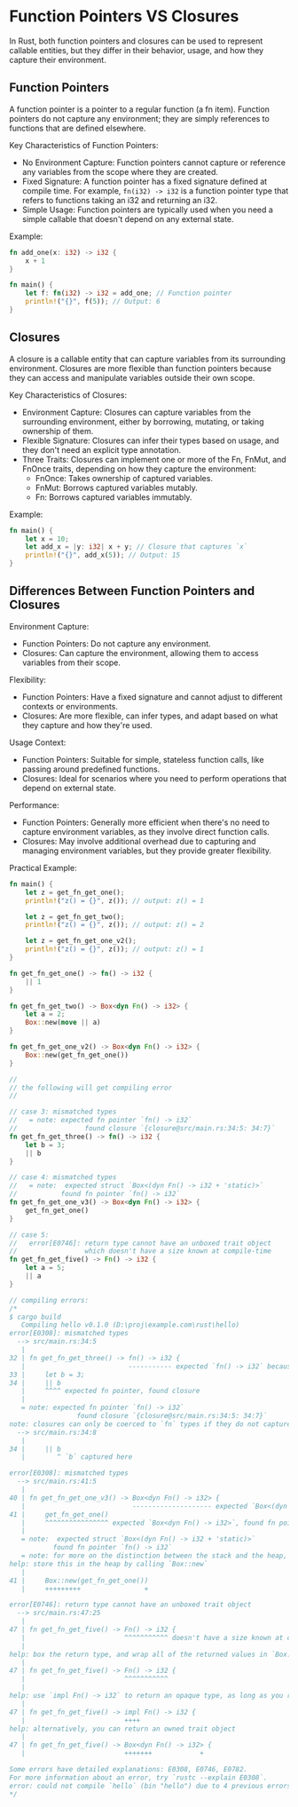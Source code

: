 Function Pointers VS Closures
===

In Rust, both function pointers and closures can be used to
represent callable entities, but they differ in their
behavior, usage, and how they capture their environment.

Function Pointers
---

A function pointer is a pointer to a regular function (a fn item).
Function pointers do not capture any environment; they are simply
references to functions that are defined elsewhere.

Key Characteristics of Function Pointers:

* No Environment Capture: Function pointers cannot capture or reference
any variables from the scope where they are created.
* Fixed Signature: A function pointer has a fixed signature defined
at compile time. For example, `fn(i32) -> i32` is a function pointer type
that refers to functions taking an i32 and returning an i32.
* Simple Usage: Function pointers are typically used when you need a
simple callable that doesn't depend on any external state.

Example:

```rust
fn add_one(x: i32) -> i32 {
    x + 1
}

fn main() {
    let f: fn(i32) -> i32 = add_one; // Function pointer
    println!("{}", f(5)); // Output: 6
}
```

Closures
---

A closure is a callable entity that can capture variables from
its surrounding environment. Closures are more flexible than
function pointers because they can access and manipulate
variables outside their own scope.

Key Characteristics of Closures:

* Environment Capture: Closures can capture variables from the
surrounding environment, either by borrowing, mutating, or
taking ownership of them.
* Flexible Signature: Closures can infer their types based on usage,
and they don't need an explicit type annotation.
* Three Traits: Closures can implement one or more of the Fn, FnMut,
and FnOnce traits, depending on how they capture the environment:
    * FnOnce: Takes ownership of captured variables.
    * FnMut: Borrows captured variables mutably.
    * Fn: Borrows captured variables immutably.

Example:

```rust
fn main() {
    let x = 10;
    let add_x = |y: i32| x + y; // Closure that captures `x`
    println!("{}", add_x(5)); // Output: 15
}
```

Differences Between Function Pointers and Closures
---

Environment Capture:

* Function Pointers: Do not capture any environment.
* Closures: Can capture the environment, allowing them to access variables from their scope.

Flexibility:

* Function Pointers: Have a fixed signature and cannot adjust to different contexts or environments.
* Closures: Are more flexible, can infer types, and adapt based on what they capture and how they're used.

Usage Context:

* Function Pointers: Suitable for simple, stateless function calls, like passing around predefined functions.
* Closures: Ideal for scenarios where you need to perform operations that depend on external state.

Performance:

* Function Pointers: Generally more efficient when there's no need to capture environment variables, as they involve direct function calls.
* Closures: May involve additional overhead due to capturing and managing environment variables, but they provide greater flexibility.

Practical Example:

```rust
fn main() {
    let z = get_fn_get_one();
    println!("z() = {}", z()); // output: z() = 1

    let z = get_fn_get_two();
    println!("z() = {}", z()); // output: z() = 2

    let z = get_fn_get_one_v2();
    println!("z() = {}", z()); // output: z() = 1
}

fn get_fn_get_one() -> fn() -> i32 {
    || 1
}

fn get_fn_get_two() -> Box<dyn Fn() -> i32> {
    let a = 2;
    Box::new(move || a)
}

fn get_fn_get_one_v2() -> Box<dyn Fn() -> i32> {
    Box::new(get_fn_get_one())
}

//
// the following will get compiling error
//

// case 3: mismatched types
//   = note: expected fn pointer `fn() -> i32`
//                 found closure `{closure@src/main.rs:34:5: 34:7}`
fn get_fn_get_three() -> fn() -> i32 {
    let b = 3;
    || b
}

// case 4: mismatched types
//   = note:  expected struct `Box<(dyn Fn() -> i32 + 'static)>`
//           found fn pointer `fn() -> i32`
fn get_fn_get_one_v3() -> Box<dyn Fn() -> i32> {
    get_fn_get_one()
}

// case 5:
//   error[E0746]: return type cannot have an unboxed trait object
//                 which doesn't have a size known at compile-time
fn get_fn_get_five() -> Fn() -> i32 {
    let a = 5;
    || a
}

// compiling errors:
/*
$ cargo build
   Compiling hello v0.1.0 (D:\proj\example.com\rust\hello)
error[E0308]: mismatched types
  --> src/main.rs:34:5
   |
32 | fn get_fn_get_three() -> fn() -> i32 {
   |                          ----------- expected `fn() -> i32` because of return type
33 |     let b = 3;
34 |     || b
   |     ^^^^ expected fn pointer, found closure
   |
   = note: expected fn pointer `fn() -> i32`
                 found closure `{closure@src/main.rs:34:5: 34:7}`
note: closures can only be coerced to `fn` types if they do not capture any variables
  --> src/main.rs:34:8
   |
34 |     || b
   |        ^ `b` captured here

error[E0308]: mismatched types
  --> src/main.rs:41:5
   |
40 | fn get_fn_get_one_v3() -> Box<dyn Fn() -> i32> {
   |                           -------------------- expected `Box<(dyn Fn() -> i32 + 'static)>` because of return type
41 |     get_fn_get_one()
   |     ^^^^^^^^^^^^^^^^ expected `Box<dyn Fn() -> i32>`, found fn pointer
   |
   = note:  expected struct `Box<(dyn Fn() -> i32 + 'static)>`
           found fn pointer `fn() -> i32`
   = note: for more on the distinction between the stack and the heap, read https://doc.rust-lang.org/book/ch15-01-box.html, https://doc.rust-lang.org/rust-by-example/std/box.html, and https://doc.rust-lang.org/std/boxed/index.html
help: store this in the heap by calling `Box::new`
   |
41 |     Box::new(get_fn_get_one())
   |     +++++++++                +

error[E0746]: return type cannot have an unboxed trait object
  --> src/main.rs:47:25
   |
47 | fn get_fn_get_five() -> Fn() -> i32 {
   |                         ^^^^^^^^^^^ doesn't have a size known at compile-time
   |
help: box the return type, and wrap all of the returned values in `Box::new`
   |
47 | fn get_fn_get_five() -> Fn() -> i32 {
   |                         ^^^^^^^^^^^
   |
help: use `impl Fn() -> i32` to return an opaque type, as long as you return a single underlying type
   |
47 | fn get_fn_get_five() -> impl Fn() -> i32 {
   |                         ++++
help: alternatively, you can return an owned trait object
   |
47 | fn get_fn_get_five() -> Box<dyn Fn() -> i32> {
   |                         +++++++            +

Some errors have detailed explanations: E0308, E0746, E0782.
For more information about an error, try `rustc --explain E0308`.
error: could not compile `hello` (bin "hello") due to 4 previous errors
*/
```
